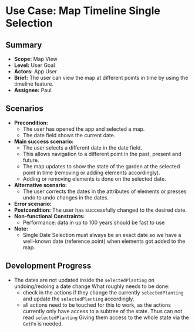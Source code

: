 # Use Case: Map Timeline Single Selection

## Summary

- **Scope:** Map View
- **Level:** User Goal
- **Actors:** App User
- **Brief:** The user can view the map at different points in time by using the timeline feature.
- **Assignee:** Paul

## Scenarios

- **Precondition:**
  - The user has opened the app and selected a map.
  - The date field shows the current date.
- **Main success scenario:**
  - The user selects a different date in the date field.
  - This allows navigation to a different point in the past, present and future.
  - The map updates to show the state of the garden at the selected point in time (removing or adding elements accordingly).
  - Adding or removing elements is done on the selected date.
- **Alternative scenario:**
  - The user corrects the dates in the attributes of elements or presses undo to undo changes in the dates.
- **Error scenario:**
- **Postcondition:**
  The user has successfully changed to the desired date.
- **Non-functional Constraints:**
  - Performance: data in up to 100 years should be fast to use
- **Note:**
  - Single Date Selection must always be an exact date so we have a well-known date (reference point) when elements got added to the map.

## Development Progress

- The dates are not updated inside the `selectedPlanting` on undoing/redoing a date change
  What roughly needs to be done:
  - check in the actions if they change the currently `selectedPlanting` and update the `selectedPlanting` accordingly.
  - all actions need to be touched for this to work, as the actions currently only have access to a subtree of the state.
    Thus can not read `selectedPlanting` Giving them access to the whole state via the `GetFn` is needed.
